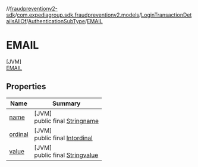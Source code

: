 //[fraudpreventionv2-sdk](../../../../../index.md)/[com.expediagroup.sdk.fraudpreventionv2.models](../../../index.md)/[LoginTransactionDetailsAllOf](../../index.md)/[AuthenticationSubType](../index.md)/[EMAIL](index.md)

# EMAIL

[JVM]\
[EMAIL](index.md)

## Properties

| Name | Summary |
|---|---|
| [name](../../../-verification-type/_3_-d-s/index.md#-372974862%2FProperties%2F-173342751) | [JVM]<br>public final [String](https://kotlinlang.org/api/latest/jvm/stdlib/kotlin/-string/index.html)[name](../../../-verification-type/_3_-d-s/index.md#-372974862%2FProperties%2F-173342751) |
| [ordinal](../../../-verification-type/_3_-d-s/index.md#-739389684%2FProperties%2F-173342751) | [JVM]<br>public final [Int](https://kotlinlang.org/api/latest/jvm/stdlib/kotlin/-int/index.html)[ordinal](../../../-verification-type/_3_-d-s/index.md#-739389684%2FProperties%2F-173342751) |
| [value](../-a-p-p-l-e/index.md#-1267836289%2FProperties%2F-173342751) | [JVM]<br>public final [String](https://kotlinlang.org/api/latest/jvm/stdlib/kotlin/-string/index.html)[value](../-a-p-p-l-e/index.md#-1267836289%2FProperties%2F-173342751) |
